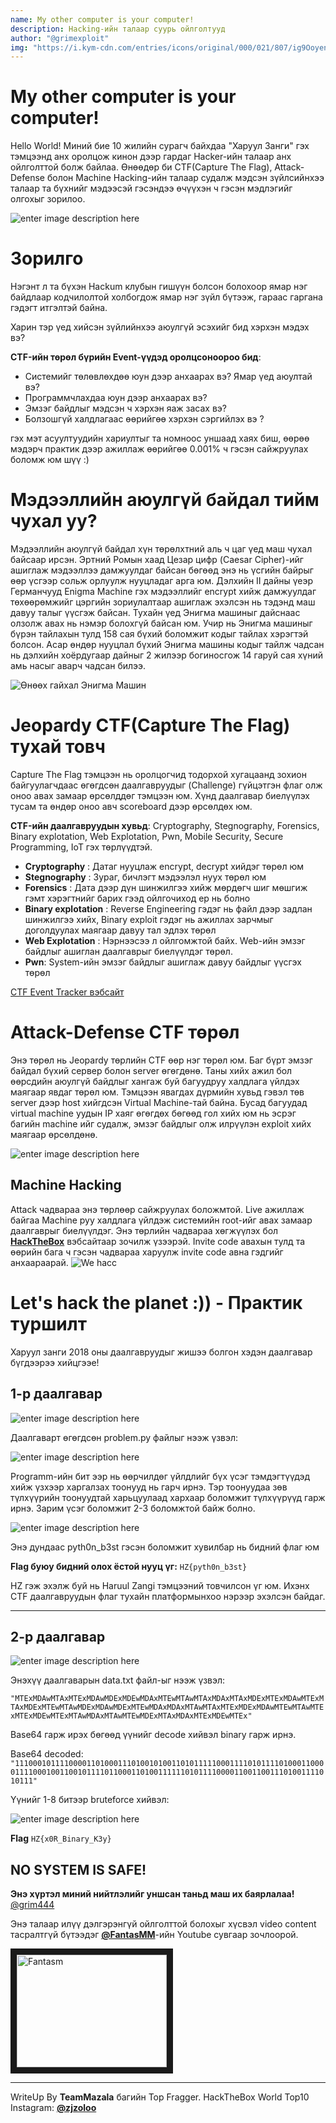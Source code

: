 ```yaml
---
name: My other computer is your computer!
description: Hacking-ийн талаар суурь ойлголтууд
author: "@grimexploit"
img: "https://i.kym-cdn.com/entries/icons/original/000/021/807/ig9OoyenpxqdCQyABmOQBZDI0duHk2QZZmWg2Hxd4ro.jpg"
---	
```


# My other computer is your computer!

Hello World! Миний бие 10 жилийн сурагч байхдаа "Харуул Занги" гэх тэмцээнд  анх оролцож кинон дээр гардаг Hacker-ийн талаар анх ойлголттой болж байлаа. Өнөөдөр би CTF(Capture The Flag), Attack-Defense болон Machine Hacking-ийн талаар судалж мэдсэн зүйлсийнхээ талаар та бүхнийг мэдээсэй гэсэндээ өчүүхэн ч гэсэн мэдлэгийг олгохыг зорилоо.

![enter image description here](https://i.kym-cdn.com/entries/icons/original/000/021/807/ig9OoyenpxqdCQyABmOQBZDI0duHk2QZZmWg2Hxd4ro.jpg)
# Зорилго
Нэгэнт л та бүхэн Hackum клубын гишүүн болсон болохоор ямар нэг байдлаар кодчилолтой холбогдож ямар нэг зүйл бүтээж, гараас гаргана гэдэгт итгэлтэй байна.

Харин тэр үед хийсэн зүйлийнхээ аюулгүй эсэхийг бид хэрхэн мэдэх вэ?

**CTF-ийн төрөл бүрийн Event-үүдэд оролцсоноороо бид**:

- Системийг төлөвлөхдөө юун дээр анхаарах вэ? Ямар үед аюултай вэ?
- Программчлахдаа юун дээр анхаарах вэ? 
- Эмзэг байдлыг мэдсэн ч хэрхэн яаж засах вэ? 
- Болзошгүй халдлагаас өөрийгөө хэрхэн сэргийлэх вэ ?

гэх мэт асуултуудийн хариултыг та номноос уншаад хаях биш, өөрөө мэдэрч практик дээр ажиллаж өөрийгөө 0.001% ч гэсэн сайжруулах боломж юм шүү :)

# Мэдээллийн аюулгүй байдал тийм чухал уу?
Мэдээллийн аюулгүй байдал хүн төрөлхтний аль ч цаг үед маш чухал байсаар ирсэн. Эртний Ромын хаад Цезар цифр (Caesar Cipher)-ийг ашиглаж мэдээллээ дамжуулдаг байсан бөгөөд энэ нь үсгийн байрыг өөр үсгээр сольж орлуулж нууцладаг арга юм.  Дэлхийн II дайны үеэр Германчууд Enigma Machine гэх мэдээллийг encrypt хийж дамжуулдаг төхөөрөмжийг цэргийн зориулалтаар ашиглаж эхэлсэн нь тэдэнд маш давуу талыг үүсгэж байсан. Тухайн үед Энигма машиныг дайснаас олзолж авах нь нэмэр болохгүй байсан юм. Учир нь Энигма машиныг бүрэн тайлахын тулд 158 сая бүхий боломжит кодыг тайлах хэрэгтэй болсон. Асар өндөр нууцлал бүхий Энигма машины кодыг тайлж чадсан нь дэлхийн хоёрдугаар дайныг 2 жилээр богиносгож 14 гаруй сая хүний амь насыг аварч чадсан билээ.

![Өнөөх гайхал Энигма Машин](https://upload.wikimedia.org/wikipedia/commons/thumb/3/3e/EnigmaMachineLabeled.jpg/220px-EnigmaMachineLabeled.jpg)

# Jeopardy CTF(Capture The Flag) тухай товч

Capture The Flag тэмцээн нь оролцогчид тодорхой хугацаанд зохион байгуулагчдаас өгөгдсөн даалгавруудыг (Challenge) гүйцэтгэн флаг олж оноо авах замаар өрсөлддөг тэмцээн юм. Хүнд даалгавар биелүүлэх тусам та өндөр оноо авч scoreboard дээр өрсөлдөх юм.

**CTF-ийн даалгавруудын хувьд**: Cryptography, Stegnography, Forensics, Binary explotation, Web Explotation, Pwn, Mobile Security, Secure Programming, IoT гэх төрлүүдтэй. 

- **Cryptography** : Датаг нууцлаж encrypt, decrypt хийдэг төрөл юм
- **Stegnography** : Зураг, бичлэгт мэдээлэл нуух төрөл юм 
- **Forensics** : Дата дээр дүн шинжилгээ хийж мөрдөгч шиг мөшгиж гэмт хэрэгтнийг барих гээд ойлгочиход ер нь болно
- **Binary explotation** : Reverse Engineering гэдэг нь файл дээр задлан  шинжилгээ хийх, Binary exploit гэдэг нь ажиллах зарчмыг доголдуулах маягаар давуу тал эдлэх төрөл  
- **Web Explotation** : Нэрнээсээ л ойлгомжтой байх. Web-ийн эмзэг байдлыг ашиглан даалгаврыг биелүүлдэг төрөл.
- **Pwn**:  System-ийн эмзэг байдлыг ашиглаж давуу байдлыг үүсгэх төрөл

[CTF Event Tracker вэбсайт ](https://ctftime.org/) 

# Attack-Defense CTF төрөл

Энэ төрөл нь Jeopardy төрлийн CTF өөр нэг төрөл юм. Баг бүрт эмзэг байдал бүхий сервер болон server өгөгдөнө. Таны хийх ажил бол өөрсдийн аюулгүй байдлыг хангаж буй багуудруу халдлага үйлдэх маягаар явдаг төрөл юм. Тэмцээн явагдах дүрмийн хувьд гэвэл төв server дээр host хийгдсэн Virtual Machine-тай байна. Бусад багуудад virtual machine уудын IP хаяг өгөгдөх бөгөөд гол хийх юм нь эсрэг багийн machine ийг судалж, эмзэг байдлыг олж илрүүлэн exploit хийх маягаар өрсөлдөнө. 

![enter image description here](https://www.researchgate.net/profile/Crispin_Cowan/publication/4012201/figure/fig1/AS:669986632773635@1536748669171/Defcon-Capture-the-Flag-CtF.png)

## Machine Hacking

Attack чадвараа энэ төрлөөр сайжруулах боложмтой. Live ажиллаж байгаа Machine руу халдлага үйлдэж системийн root-ийг авах замаар даалгаврыг биелүүлдэг. Энэ төрлийн чадвараа хөгжүүлэх бол [**HackTheBox**](https://hackthebox.eu) вэбсайтаар зочилж үзээрэй. Invite code авахын тулд та өөрийн бага ч гэсэн чадвараа харуулж invite code авна гэдгийг анхаараарай. 
![We hacc](https://i.ytimg.com/vi/_pjICT3pdNw/maxresdefault.jpg)

# Let's hack the planet :)) - Практик туршилт

Харуул занги 2018 оны даалгавруудыг жишээ болгон хэдэн даалгавар бүгдээрээ хийцгээе!

## 1-р даалгавар

![enter image description here](https://4.bp.blogspot.com/-8TTMIEq7A3o/W6dzvThW33I/AAAAAAAAGXg/EKmcWnoRX7odNmabdDLg7ELEmpeVU9PHwCLcBGAs/s1600/Capture.PNG)

Даалгаварт өгөгдсөн problem.py файлыг нээж үзвэл:

![enter image description here](https://4.bp.blogspot.com/-N8FoW-_vA0s/W6dz65meikI/AAAAAAAAGXk/2TVdjQH0OwYGkf4XRjtw0LfM-593hzR4QCLcBGAs/s400/Capture.PNG)

Programm-ийн бит ээр нь өөрчилдөг үйлдлийг бүх үсэг тэмдэгтүүдэд хийж үзхээр харгалзах тоонууд нь гарч ирнэ. Тэр тоонуудаа зөв түлхүүрийн тоонуудтай харьцуулаад хархаар боломжит түлхүүрүүд гарж ирнэ. Зарим үсэг боломжит 2-3 боломжтой байж болно.

![enter image description here](https://1.bp.blogspot.com/-P4ta6BgqDBs/W6d1Otq02DI/AAAAAAAAGX0/KtbHtWbO5vA6ueRKRh2tR6vniX6XTIXPACLcBGAs/s400/Capture.PNG)

Энэ дундаас pyth0n_b3st гэсэн боломжит хувилбар нь бидний флаг юм

**Flag буюу бидний олох ёстой нууц үг:** ```HZ{pyth0n_b3st}```

HZ гэж эхэлж буй нь Haruul Zangi тэмцээний товчилсон үг юм. Ихэнх CTF даалгавруудын флаг тухайн платформынхоо нэрээр эхэлсэн байдаг.

--------------------

## 2-р даалгавар

![enter image description here](https://4.bp.blogspot.com/-Fvi3VrjWFxs/W6sQaSYbIMI/AAAAAAAAGYY/j24v5YRcljAVc93VJ7Y8aAAAIYm6vnrMgCLcBGAs/s400/Capture.PNG)

Энэхүү даалгаварын data.txt файл-ыг нээж үзвэл:

```"MTExMDAwMTAxMTExMDAwMDExMDEwMDAxMTEwMTAwMTAxMDAxMTAxMDExMTExMDAwMTExMTAxMDExMTEwMTAwMDExMDAwMDExMTEwMDAxMDAxMTAwMTAxMTExMDExMDAwMTEwMTAwMTExMTExMDEwMTExMTAwMDAxMTAwMTEwMDExMTAxMDAxMTExMDEwMTEx"```

Base64 гарж ирэх бөгөөд үүнийг decode хийвэл binary гарж ирнэ.

Base64 decoded:
```"111000101111000011010001110100101001101011111000111101011110100011000011110001001100101111011000110100111111010111100001100110011101001111010111"```

Үүнийг 1-8 битээр bruteforce хийвэл:

![enter image description here](https://4.bp.blogspot.com/-6FUaWVrWWzE/W6sQ9oq2JII/AAAAAAAAGYg/AvC9rGAHmWABUoPiX7e_vBre7qHwAfgXQCEwYBhgL/s400/Capture.PNG)

**Flag** ```HZ{x0R_Binary_K3y}```

## NO SYSTEM IS SAFE!

**Энэ хүртэл миний нийтлэлийг уншсан таньд маш их баярлалаа!**   [@grim444](https://facebook.com/saruultrade)

Энэ талаар илүү дэлгэрэнгүй ойлголттой болохыг хүсвэл video content тасралтгүй бүтээдэг [**@FantasMM**](https://www.youtube.com/channel/UC0rd3rYEXdSSNtgVj9O8P9Q)-ийн Youtube сувгаар зочлоорой.

<a href="http://www.youtube.com/watch?feature=player_embedded&v=wU4dtWAUOXc" target="_blank"><img src="http://img.youtube.com/vi/wU4dtWAUOXc/0.jpg" 
alt="Fantasm" width="240" height="180" border="10" /></a>

---

WriteUp By **TeamMazala** багийн Top Fragger. HackTheBox World Top10    Instagram: [**@zjzoloo**](https://www.instagram.com/zjzoloo/)
